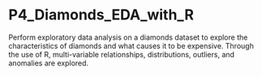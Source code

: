 # P4_Diamonds_EDA_with_R
Perform exploratory data analysis on a diamonds dataset to explore the characteristics of diamonds and what causes it to be expensive. Through the use of R, multi-variable relationships, distributions, outliers, and anomalies are explored.
